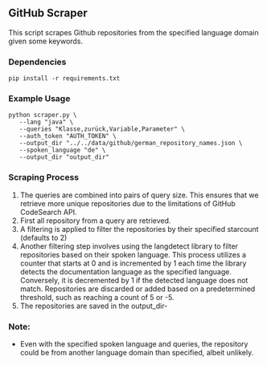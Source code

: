 ## GitHub Scraper

This script scrapes Github repositories from the specified language domain given some keywords.

### Dependencies

    pip install -r requirements.txt
    
### Example Usage

    python scraper.py \
       --lang "java" \
       --queries "Klasse,zurück,Variable,Parameter" \
       --auth_token "AUTH_TOKEN" \
       --output_dir "../../data/github/german_repository_names.json \
       --spoken_language "de" \
       --output_dir "output_dir"

### Scraping Process
1. The queries are combined into pairs of query size. This ensures that we retrieve more unique repositories due to the limitations of GitHub CodeSearch API.
2. First all repository from a query are retrieved.
3. A filtering is applied to filter the repositories by their specified starcount (defaults to 2)
4. Another filtering step involves using the langdetect library to filter repositories based on their spoken language. This process utilizes a counter that starts at 0 and is incremented by 1 each time the library detects the documentation language as the specified language. Conversely, it is decremented by 1 if the detected language does not match. Repositories are discarded or added based on a predetermined threshold, such as reaching a count of 5 or -5.
5. The repositories are saved in the output_dir-
		    

### Note:
- Even with the specified spoken language and queries, the repository could be from another language domain than specified, albeit unlikely.

